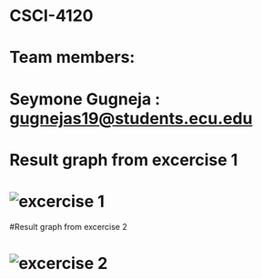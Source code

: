 # CSCI-4120

# Team members:
# Seymone Gugneja : gugnejas19@students.ecu.edu

# Result graph from excercise 1
# ![excercise 1](excercise1.png)

#Result graph from excercise 2
# ![excercise 2](excercise2.png)
